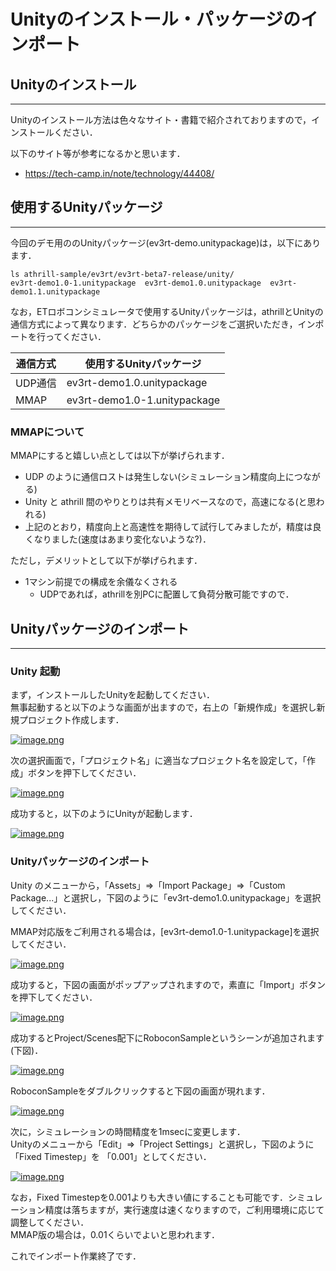# Unityのインストール・パッケージのインポート



## Unityのインストール

------

Unityのインストール方法は色々なサイト・書籍で紹介されておりますので，インストールください．

以下のサイト等が参考になるかと思います．

- https://tech-camp.in/note/technology/44408/



## 使用するUnityパッケージ

------

今回のデモ用ののUnityパッケージ(ev3rt-demo.unitypackage)は，以下にあります．

```
ls athrill-sample/ev3rt/ev3rt-beta7-release/unity/
ev3rt-demo1.0-1.unitypackage  ev3rt-demo1.0.unitypackage  ev3rt-demo1.1.unitypackage
```

なお，ETロボコンシミュレータで使用するUnityパッケージは，athrillとUnityの通信方式によって異なります．どちらかのパッケージをご選択いただき，インポートを行ってください．

| 通信方式 | 使用するUnityパッケージ      |
| -------- | ---------------------------- |
| UDP通信  | ev3rt-demo1.0.unitypackage   |
| MMAP     | ev3rt-demo1.0-1.unitypackage |

### MMAPについて

MMAPにすると嬉しい点としては以下が挙げられます．

- UDP のように通信ロストは発生しない(シミュレーション精度向上につながる)
- Unity と athrill 間のやりとりは共有メモリベースなので，高速になる(と思われる)
- 上記のとおり，精度向上と高速性を期待して試行してみましたが，精度は良くなりました(速度はあまり変化ないような?)．

ただし，デメリットとして以下が挙げられます．

- 1マシン前提での構成を余儀なくされる
  - UDPであれば，athrillを別PCに配置して負荷分散可能ですので．



## Unityパッケージのインポート

------

### Unity 起動

まず，インストールしたUnityを起動してください．  
無事起動すると以下のような画面が出ますので，右上の「新規作成」を選択し新規プロジェクト作成します．

[![image.png](https://qiita-user-contents.imgix.net/https%3A%2F%2Fqiita-image-store.s3.ap-northeast-1.amazonaws.com%2F0%2F244147%2F09b1d24e-17a6-11b6-f4e7-a32efd5107d0.png?ixlib=rb-1.2.2&auto=format&gif-q=60&q=75&s=71f7230879bf208b4317c3930f570998)](https://qiita-user-contents.imgix.net/https%3A%2F%2Fqiita-image-store.s3.ap-northeast-1.amazonaws.com%2F0%2F244147%2F09b1d24e-17a6-11b6-f4e7-a32efd5107d0.png?ixlib=rb-1.2.2&auto=format&gif-q=60&q=75&s=71f7230879bf208b4317c3930f570998)

次の選択画面で，「プロジェクト名」に適当なプロジェクト名を設定して，「作成」ボタンを押下してください．

[![image.png](https://qiita-user-contents.imgix.net/https%3A%2F%2Fqiita-image-store.s3.ap-northeast-1.amazonaws.com%2F0%2F244147%2Fbf9174e4-9de5-900e-8ff7-dacaeb1de778.png?ixlib=rb-1.2.2&auto=format&gif-q=60&q=75&s=d494c6c1379648a895482a6be6fc5156)](https://qiita-user-contents.imgix.net/https%3A%2F%2Fqiita-image-store.s3.ap-northeast-1.amazonaws.com%2F0%2F244147%2Fbf9174e4-9de5-900e-8ff7-dacaeb1de778.png?ixlib=rb-1.2.2&auto=format&gif-q=60&q=75&s=d494c6c1379648a895482a6be6fc5156)

成功すると，以下のようにUnityが起動します．

[![image.png](https://qiita-user-contents.imgix.net/https%3A%2F%2Fqiita-image-store.s3.ap-northeast-1.amazonaws.com%2F0%2F244147%2Fed3b9d03-d11e-47f8-7986-bbc8ac7dcc28.png?ixlib=rb-1.2.2&auto=format&gif-q=60&q=75&s=6e3ec3c126454926deb57b59b238fc0a)](https://qiita-user-contents.imgix.net/https%3A%2F%2Fqiita-image-store.s3.ap-northeast-1.amazonaws.com%2F0%2F244147%2Fed3b9d03-d11e-47f8-7986-bbc8ac7dcc28.png?ixlib=rb-1.2.2&auto=format&gif-q=60&q=75&s=6e3ec3c126454926deb57b59b238fc0a)



### Unityパッケージのインポート

Unity のメニューから，「Assets」⇒「Import Package」⇒「Custom Package...」と選択し，下図のように「ev3rt-demo1.0.unitypackage」を選択してください．

MMAP対応版をご利用される場合は，[ev3rt-demo1.0-1.unitypackage]を選択してください．

[![image.png](https://qiita-user-contents.imgix.net/https%3A%2F%2Fqiita-image-store.s3.ap-northeast-1.amazonaws.com%2F0%2F244147%2F54476ebb-958f-de77-48ad-6e80e06b0cd2.png?ixlib=rb-1.2.2&auto=format&gif-q=60&q=75&s=2e4f38a72a936c33a942e7aadbe34a17)](https://qiita-user-contents.imgix.net/https%3A%2F%2Fqiita-image-store.s3.ap-northeast-1.amazonaws.com%2F0%2F244147%2F54476ebb-958f-de77-48ad-6e80e06b0cd2.png?ixlib=rb-1.2.2&auto=format&gif-q=60&q=75&s=2e4f38a72a936c33a942e7aadbe34a17)

成功すると，下図の画面がポップアップされますので，素直に「Import」ボタンを押下してください．

[![image.png](https://qiita-user-contents.imgix.net/https%3A%2F%2Fqiita-image-store.s3.ap-northeast-1.amazonaws.com%2F0%2F244147%2Fa2d57a43-20db-a084-3993-467c36761d38.png?ixlib=rb-1.2.2&auto=format&gif-q=60&q=75&s=a25ffa27270c01428595ccc0359ea28b)](https://qiita-user-contents.imgix.net/https%3A%2F%2Fqiita-image-store.s3.ap-northeast-1.amazonaws.com%2F0%2F244147%2Fa2d57a43-20db-a084-3993-467c36761d38.png?ixlib=rb-1.2.2&auto=format&gif-q=60&q=75&s=a25ffa27270c01428595ccc0359ea28b)

成功するとProject/Scenes配下にRoboconSampleというシーンが追加されます(下図)．

[![image.png](https://qiita-user-contents.imgix.net/https%3A%2F%2Fqiita-image-store.s3.ap-northeast-1.amazonaws.com%2F0%2F244147%2Fa671c5f2-bc53-f66c-6b3a-094ae51d5d36.png?ixlib=rb-1.2.2&auto=format&gif-q=60&q=75&s=255c03db25461addcdffa3a94401fd83)](https://qiita-user-contents.imgix.net/https%3A%2F%2Fqiita-image-store.s3.ap-northeast-1.amazonaws.com%2F0%2F244147%2Fa671c5f2-bc53-f66c-6b3a-094ae51d5d36.png?ixlib=rb-1.2.2&auto=format&gif-q=60&q=75&s=255c03db25461addcdffa3a94401fd83)

RoboconSampleをダブルクリックすると下図の画面が現れます．

[![image.png](https://qiita-user-contents.imgix.net/https%3A%2F%2Fqiita-image-store.s3.ap-northeast-1.amazonaws.com%2F0%2F244147%2Fa5da2d91-0857-4b63-bfa9-829204050699.png?ixlib=rb-1.2.2&auto=format&gif-q=60&q=75&s=40b63737bb172fc44d36ffbbce9acf3b)](https://qiita-user-contents.imgix.net/https%3A%2F%2Fqiita-image-store.s3.ap-northeast-1.amazonaws.com%2F0%2F244147%2Fa5da2d91-0857-4b63-bfa9-829204050699.png?ixlib=rb-1.2.2&auto=format&gif-q=60&q=75&s=40b63737bb172fc44d36ffbbce9acf3b)

次に，シミュレーションの時間精度を1msecに変更します．  
Unityのメニューから「Edit」⇒「Project Settings」と選択し，下図のように「Fixed Timestep」を 「0.001」としてください．

[![image.png](https://qiita-user-contents.imgix.net/https%3A%2F%2Fqiita-image-store.s3.ap-northeast-1.amazonaws.com%2F0%2F244147%2F2848c388-ce6c-6464-aeb7-817a621fb6f6.png?ixlib=rb-1.2.2&auto=format&gif-q=60&q=75&s=ef9087eeb5ddbd6b4814dceccb94501b)](https://qiita-user-contents.imgix.net/https%3A%2F%2Fqiita-image-store.s3.ap-northeast-1.amazonaws.com%2F0%2F244147%2F2848c388-ce6c-6464-aeb7-817a621fb6f6.png?ixlib=rb-1.2.2&auto=format&gif-q=60&q=75&s=ef9087eeb5ddbd6b4814dceccb94501b)

なお，Fixed Timestepを0.001よりも大きい値にすることも可能です．シミュレーション精度は落ちますが，実行速度は速くなりますので，ご利用環境に応じて調整してください．  
MMAP版の場合は，0.01くらいでよいと思われます．

これでインポート作業終了です．